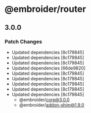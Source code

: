 # @embroider/router

## 3.0.0

### Patch Changes

- Updated dependencies [8c179845]
- Updated dependencies [8c179845]
- Updated dependencies [8c179845]
- Updated dependencies [66de9820]
- Updated dependencies [8c179845]
- Updated dependencies [8c179845]
- Updated dependencies [8c179845]
- Updated dependencies [8c179845]
- Updated dependencies [8c179845]
  - @embroider/core@3.0.0
  - @embroider/addon-shim@1.9.0
